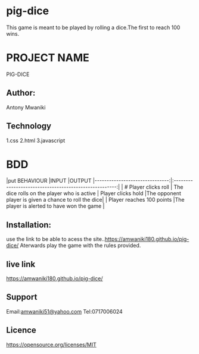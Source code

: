 # pig-dice
This game is meant to be played by rolling a dice.The first to reach 100 wins.
# PROJECT NAME
PIG-DICE

## Author:
Antony Mwaniki


## Technology
1.css
2.html
3.javascript

# BDD
|put BEHAVIOUR 
|INPUT                          |OUTPUT
|-------------------------------:|:------------------------------------------------------:|
|  # Player clicks roll	        | The dice rolls on the player who is active
| Player clicks hold	           |The opponent player is given a chance to roll the dice|
| Player reaches 100 points    |The player is alerted to have won the game             |


## Installation:
use  the link to be able to acess the site..https://amwaniki180.github.io/pig-dice/
Aterwards play the game with the rules provided.

## live link
https://amwaniki180.github.io/pig-dice/

## Support
Email:amwaniki51@yahoo.com
Tel:0717006024


## Licence

https://opensource.org/licenses/MIT
